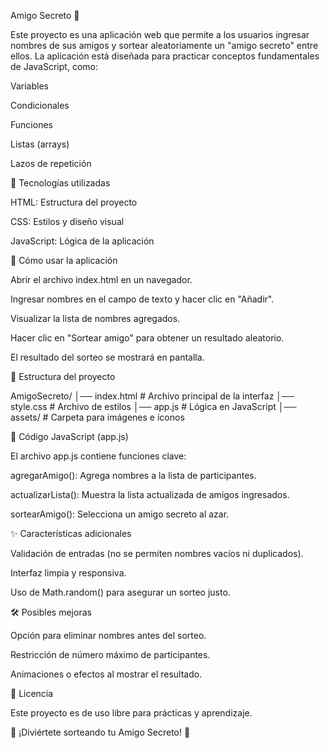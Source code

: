 Amigo Secreto 🎁

Este proyecto es una aplicación web que permite a los usuarios ingresar nombres de sus amigos y sortear aleatoriamente un "amigo secreto" entre ellos. La aplicación está diseñada para practicar conceptos fundamentales de JavaScript, como:

Variables

Condicionales

Funciones

Listas (arrays)

Lazos de repetición

📌 Tecnologías utilizadas

HTML: Estructura del proyecto

CSS: Estilos y diseño visual

JavaScript: Lógica de la aplicación

🚀 Cómo usar la aplicación

Abrir el archivo index.html en un navegador.

Ingresar nombres en el campo de texto y hacer clic en "Añadir".

Visualizar la lista de nombres agregados.

Hacer clic en "Sortear amigo" para obtener un resultado aleatorio.

El resultado del sorteo se mostrará en pantalla.

📂 Estructura del proyecto

AmigoSecreto/
│── index.html      # Archivo principal de la interfaz
│── style.css       # Archivo de estilos
│── app.js          # Lógica en JavaScript
│── assets/         # Carpeta para imágenes e íconos

📜 Código JavaScript (app.js)

El archivo app.js contiene funciones clave:

agregarAmigo(): Agrega nombres a la lista de participantes.

actualizarLista(): Muestra la lista actualizada de amigos ingresados.

sortearAmigo(): Selecciona un amigo secreto al azar.

✨ Características adicionales

Validación de entradas (no se permiten nombres vacíos ni duplicados).

Interfaz limpia y responsiva.

Uso de Math.random() para asegurar un sorteo justo.

🛠 Posibles mejoras

Opción para eliminar nombres antes del sorteo.

Restricción de número máximo de participantes.

Animaciones o efectos al mostrar el resultado.

📄 Licencia

Este proyecto es de uso libre para prácticas y aprendizaje.

🎉 ¡Diviértete sorteando tu Amigo Secreto! 🎉

